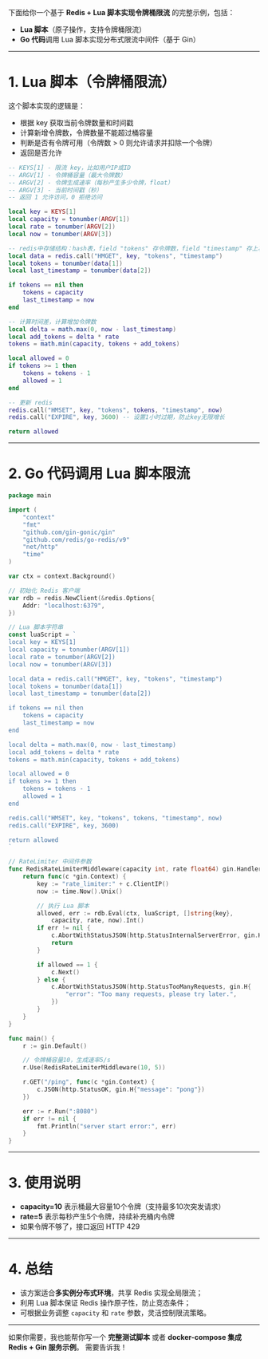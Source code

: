 下面给你一个基于 **Redis + Lua 脚本实现令牌桶限流** 的完整示例，包括：

* **Lua 脚本**（原子操作，支持令牌桶限流）
* **Go 代码**调用 Lua 脚本实现分布式限流中间件（基于 Gin）

---

# 1. Lua 脚本（令牌桶限流）

这个脚本实现的逻辑是：

* 根据 key 获取当前令牌数量和时间戳
* 计算新增令牌数，令牌数量不能超过桶容量
* 判断是否有令牌可用（令牌数 > 0 则允许请求并扣除一个令牌）
* 返回是否允许

```lua
-- KEYS[1] - 限流 key，比如用户IP或ID
-- ARGV[1] - 令牌桶容量（最大令牌数）
-- ARGV[2] - 令牌生成速率（每秒产生多少令牌，float）
-- ARGV[3] - 当前时间戳（秒）
-- 返回 1 允许访问，0 拒绝访问

local key = KEYS[1]
local capacity = tonumber(ARGV[1])
local rate = tonumber(ARGV[2])
local now = tonumber(ARGV[3])

-- redis中存储结构：hash表，field "tokens" 存令牌数，field "timestamp" 存上次更新时间
local data = redis.call("HMGET", key, "tokens", "timestamp")
local tokens = tonumber(data[1])
local last_timestamp = tonumber(data[2])

if tokens == nil then
    tokens = capacity
    last_timestamp = now
end

-- 计算时间差，计算增加令牌数
local delta = math.max(0, now - last_timestamp)
local add_tokens = delta * rate
tokens = math.min(capacity, tokens + add_tokens)

local allowed = 0
if tokens >= 1 then
    tokens = tokens - 1
    allowed = 1
end

-- 更新 redis
redis.call("HMSET", key, "tokens", tokens, "timestamp", now)
redis.call("EXPIRE", key, 3600) -- 设置1小时过期，防止key无限增长

return allowed
```

---

# 2. Go 代码调用 Lua 脚本限流

```go
package main

import (
	"context"
	"fmt"
	"github.com/gin-gonic/gin"
	"github.com/redis/go-redis/v9"
	"net/http"
	"time"
)

var ctx = context.Background()

// 初始化 Redis 客户端
var rdb = redis.NewClient(&redis.Options{
	Addr: "localhost:6379",
})

// Lua 脚本字符串
const luaScript = `
local key = KEYS[1]
local capacity = tonumber(ARGV[1])
local rate = tonumber(ARGV[2])
local now = tonumber(ARGV[3])

local data = redis.call("HMGET", key, "tokens", "timestamp")
local tokens = tonumber(data[1])
local last_timestamp = tonumber(data[2])

if tokens == nil then
    tokens = capacity
    last_timestamp = now
end

local delta = math.max(0, now - last_timestamp)
local add_tokens = delta * rate
tokens = math.min(capacity, tokens + add_tokens)

local allowed = 0
if tokens >= 1 then
    tokens = tokens - 1
    allowed = 1
end

redis.call("HMSET", key, "tokens", tokens, "timestamp", now)
redis.call("EXPIRE", key, 3600)

return allowed
`

// RateLimiter 中间件参数
func RedisRateLimiterMiddleware(capacity int, rate float64) gin.HandlerFunc {
	return func(c *gin.Context) {
		key := "rate_limiter:" + c.ClientIP()
		now := time.Now().Unix()

		// 执行 Lua 脚本
		allowed, err := rdb.Eval(ctx, luaScript, []string{key},
			capacity, rate, now).Int()
		if err != nil {
			c.AbortWithStatusJSON(http.StatusInternalServerError, gin.H{"error": "redis error"})
			return
		}

		if allowed == 1 {
			c.Next()
		} else {
			c.AbortWithStatusJSON(http.StatusTooManyRequests, gin.H{
				"error": "Too many requests, please try later.",
			})
		}
	}
}

func main() {
	r := gin.Default()

	// 令牌桶容量10，生成速率5/s
	r.Use(RedisRateLimiterMiddleware(10, 5))

	r.GET("/ping", func(c *gin.Context) {
		c.JSON(http.StatusOK, gin.H{"message": "pong"})
	})

	err := r.Run(":8080")
	if err != nil {
		fmt.Println("server start error:", err)
	}
}
```

---

# 3. 使用说明

* **capacity=10** 表示桶最大容量10个令牌（支持最多10次突发请求）
* **rate=5** 表示每秒产生5个令牌，持续补充桶内令牌
* 如果令牌不够了，接口返回 HTTP 429

---

# 4. 总结

* 该方案适合**多实例分布式环境**，共享 Redis 实现全局限流；
* 利用 Lua 脚本保证 Redis 操作原子性，防止竞态条件；
* 可根据业务调整 `capacity` 和 `rate` 参数，灵活控制限流策略。

---

如果你需要，我也能帮你写一个 **完整测试脚本** 或者 **docker-compose 集成 Redis + Gin 服务示例**。
需要告诉我！

